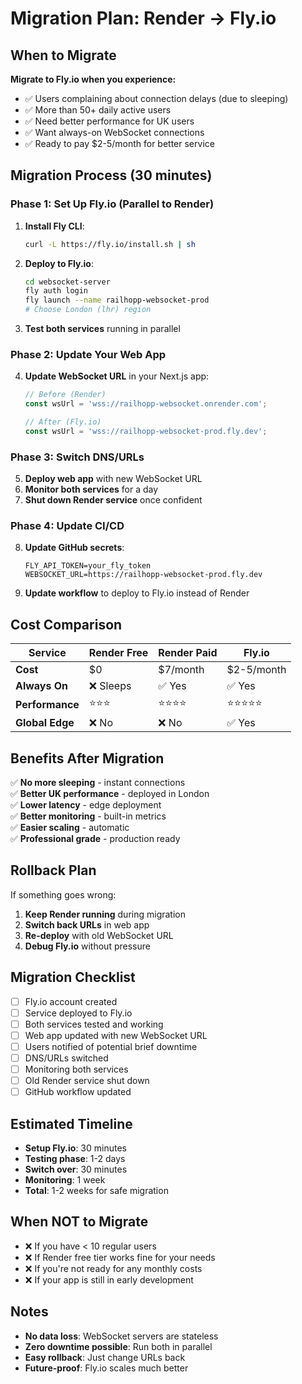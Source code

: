 # Migration Plan: Render → Fly.io

## When to Migrate

**Migrate to Fly.io when you experience:**
- ✅ Users complaining about connection delays (due to sleeping)
- ✅ More than 50+ daily active users
- ✅ Need better performance for UK users  
- ✅ Want always-on WebSocket connections
- ✅ Ready to pay $2-5/month for better service

## Migration Process (30 minutes)

### Phase 1: Set Up Fly.io (Parallel to Render)

1. **Install Fly CLI**:
   ```bash
   curl -L https://fly.io/install.sh | sh
   ```

2. **Deploy to Fly.io**:
   ```bash
   cd websocket-server
   fly auth login
   fly launch --name railhopp-websocket-prod
   # Choose London (lhr) region
   ```

3. **Test both services** running in parallel

### Phase 2: Update Your Web App

4. **Update WebSocket URL** in your Next.js app:
   ```javascript
   // Before (Render)
   const wsUrl = 'wss://railhopp-websocket.onrender.com';
   
   // After (Fly.io)  
   const wsUrl = 'wss://railhopp-websocket-prod.fly.dev';
   ```

### Phase 3: Switch DNS/URLs

5. **Deploy web app** with new WebSocket URL
6. **Monitor both services** for a day
7. **Shut down Render service** once confident

### Phase 4: Update CI/CD

8. **Update GitHub secrets**:
   ```
   FLY_API_TOKEN=your_fly_token
   WEBSOCKET_URL=https://railhopp-websocket-prod.fly.dev
   ```

9. **Update workflow** to deploy to Fly.io instead of Render

## Cost Comparison

| Service | Render Free | Render Paid | Fly.io |
|---------|-------------|-------------|--------|
| **Cost** | $0 | $7/month | $2-5/month |
| **Always On** | ❌ Sleeps | ✅ Yes | ✅ Yes |
| **Performance** | ⭐⭐⭐ | ⭐⭐⭐⭐ | ⭐⭐⭐⭐⭐ |
| **Global Edge** | ❌ No | ❌ No | ✅ Yes |

## Benefits After Migration

✅ **No more sleeping** - instant connections  
✅ **Better UK performance** - deployed in London  
✅ **Lower latency** - edge deployment  
✅ **Better monitoring** - built-in metrics  
✅ **Easier scaling** - automatic  
✅ **Professional grade** - production ready  

## Rollback Plan

If something goes wrong:
1. **Keep Render running** during migration
2. **Switch back URLs** in web app  
3. **Re-deploy** with old WebSocket URL
4. **Debug Fly.io** without pressure

## Migration Checklist

- [ ] Fly.io account created
- [ ] Service deployed to Fly.io  
- [ ] Both services tested and working
- [ ] Web app updated with new WebSocket URL
- [ ] Users notified of potential brief downtime
- [ ] DNS/URLs switched
- [ ] Monitoring both services
- [ ] Old Render service shut down
- [ ] GitHub workflow updated

## Estimated Timeline

- **Setup Fly.io**: 30 minutes
- **Testing phase**: 1-2 days  
- **Switch over**: 30 minutes
- **Monitoring**: 1 week
- **Total**: 1-2 weeks for safe migration

## When NOT to Migrate

- ❌ If you have < 10 regular users
- ❌ If Render free tier works fine for your needs
- ❌ If you're not ready for any monthly costs
- ❌ If your app is still in early development

## Notes

- **No data loss**: WebSocket servers are stateless
- **Zero downtime possible**: Run both in parallel  
- **Easy rollback**: Just change URLs back
- **Future-proof**: Fly.io scales much better
